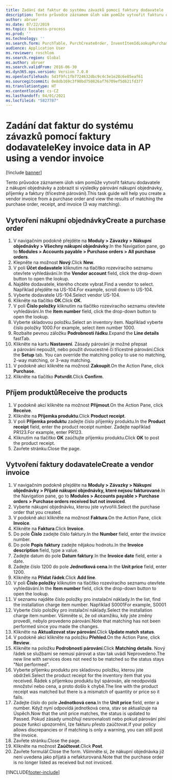 ```yaml
---
title: Zadání dat faktur do systému závazků pomocí faktury dodavatele
description: Tento průvodce záznamem úloh vám pomůže vytvořit fakturu dodavatele z nákupní objednávky a zobrazit si výsledky párování nákupní objednávky, příjemky a faktury (třícestné párování).
author: abruer
ms.date: 07/22/2019
ms.topic: business-process
ms.prod: ''
ms.technology: ''
ms.search.form: PurchTable, PurchCreateOrder, InventItemIdLookupPurchase, PurchEditLines, VendEditInvoice, InventItemIdLookupSimple, VendInvoiceMatchingDetails
audience: Application User
ms.reviewer: roschlom
ms.search.region: Global
ms.author: abruer
ms.search.validFrom: 2016-06-30
ms.dyn365.ops.version: Version 7.0.0
ms.openlocfilehash: 5d3f9fc1fb7724632dbc9c4c3e1e28c6e85eaf61
ms.sourcegitcommit: 0e8db169c3f90bd750826af76709ef5d621fd377
ms.translationtype: HT
ms.contentlocale: cs-CZ
ms.lasthandoff: 04/01/2021
ms.locfileid: "5827787"
---
```

# <a name="key-invoice-data-in-ap-using-a-vendor-invoice"></a><span data-ttu-id="38602-103">Zadání dat faktur do systému závazků pomocí faktury dodavatele</span><span class="sxs-lookup"><span data-stu-id="38602-103">Key invoice data in AP using a vendor invoice</span></span>

[!include [banner](../../includes/banner.md)]

<span data-ttu-id="38602-104">Tento průvodce záznamem úloh vám pomůže vytvořit fakturu dodavatele z nákupní objednávky a zobrazit si výsledky párování nákupní objednávky, příjemky a faktury (třícestné párování).</span><span class="sxs-lookup"><span data-stu-id="38602-104">This task guide will help you create a vendor invoice from a purchase order and view the results of matching the purchase order, receipt, and invoice (3 way matching).</span></span>


## <a name="create-a-purchase-order"></a><span data-ttu-id="38602-105">Vytvoření nákupní objednávky</span><span class="sxs-lookup"><span data-stu-id="38602-105">Create a purchase order</span></span>
1. <span data-ttu-id="38602-106">V navigačním podokně přejděte na **Moduly > Závazky > Nákupní objednávky > Všechny nákupní objednávky**.</span><span class="sxs-lookup"><span data-stu-id="38602-106">In the Navigation pane, go to **Modules > Accounts payable > Purchase orders > All purchase orders**.</span></span>
2. <span data-ttu-id="38602-107">Klepněte na možnost **Nový**.</span><span class="sxs-lookup"><span data-stu-id="38602-107">Click **New**.</span></span>
3. <span data-ttu-id="38602-108">V poli **Účet dodavatele** kliknutím na tlačítko rozevíracího seznamu otevřete vyhledávání.</span><span class="sxs-lookup"><span data-stu-id="38602-108">In the **Vendor account** field, click the drop-down button to open the lookup.</span></span>
4. <span data-ttu-id="38602-109">Najděte dodavatele, kterého chcete vybrat.</span><span class="sxs-lookup"><span data-stu-id="38602-109">Find a vendor to select.</span></span> <span data-ttu-id="38602-110">Například přejděte na US-104.</span><span class="sxs-lookup"><span data-stu-id="38602-110">For example, scroll down to US-104.</span></span>
5. <span data-ttu-id="38602-111">Vyberte dodavatele US-104.</span><span class="sxs-lookup"><span data-stu-id="38602-111">Select vendor US-104.</span></span>
6. <span data-ttu-id="38602-112">Klikněte na tlačítko **OK**.</span><span class="sxs-lookup"><span data-stu-id="38602-112">Click **OK**.</span></span>
7. <span data-ttu-id="38602-113">V poli **Číslo položky** kliknutím na tlačítko rozevíracího seznamu otevřete vyhledávání.</span><span class="sxs-lookup"><span data-stu-id="38602-113">In the **Item number** field, click the drop-down button to open the lookup.</span></span>
8. <span data-ttu-id="38602-114">Vyberte skladovou položku.</span><span class="sxs-lookup"><span data-stu-id="38602-114">Select an inventory item.</span></span> <span data-ttu-id="38602-115">Například vyberte číslo položky 1000.</span><span class="sxs-lookup"><span data-stu-id="38602-115">For example, select item number 1000.</span></span>
9. <span data-ttu-id="38602-116">Rozbalte pevnou záložku **Podrobnosti řádku**.</span><span class="sxs-lookup"><span data-stu-id="38602-116">Expand the **Line details** fastTab.</span></span>
10. <span data-ttu-id="38602-117">Klikněte na kartu **Nastavení**. Zásady párování je možné přepsat a párování nepoužít, nebo použít dvoucestné či třícestné párování.</span><span class="sxs-lookup"><span data-stu-id="38602-117">Click the **Setup** tab. You can override the matching policy to use no matching, 2-way matching, or 3-way matching.</span></span>  
11. <span data-ttu-id="38602-118">V podokně akcí klikněte na možnost **Zakoupit**.</span><span class="sxs-lookup"><span data-stu-id="38602-118">On the Action Pane, click **Purchase**.</span></span>
12. <span data-ttu-id="38602-119">Klikněte na tlačítko **Potvrdit**.</span><span class="sxs-lookup"><span data-stu-id="38602-119">Click **Confirm**.</span></span>

## <a name="receive-the-products"></a><span data-ttu-id="38602-120">Příjem produktů</span><span class="sxs-lookup"><span data-stu-id="38602-120">Receive the products</span></span>
1. <span data-ttu-id="38602-121">V podokně akcí klikněte na možnost **Přijmout**.</span><span class="sxs-lookup"><span data-stu-id="38602-121">On the Action Pane, click **Receive**.</span></span>
2. <span data-ttu-id="38602-122">Klikněte na **Příjemka produktu**.</span><span class="sxs-lookup"><span data-stu-id="38602-122">Click **Product receipt**.</span></span>
3. <span data-ttu-id="38602-123">V poli **Příjemka produktu** zadejte číslo příjemky produktu.</span><span class="sxs-lookup"><span data-stu-id="38602-123">In the **Product receipt** field, enter the product receipt number.</span></span> <span data-ttu-id="38602-124">Zadejte například PR123.</span><span class="sxs-lookup"><span data-stu-id="38602-124">For example, enter PR123.</span></span>
4. <span data-ttu-id="38602-125">Kliknutím na tlačítko **OK** zaúčtujte příjemku produktu.</span><span class="sxs-lookup"><span data-stu-id="38602-125">Click **OK** to post the product receipt.</span></span>
5. <span data-ttu-id="38602-126">Zavřete stránku.</span><span class="sxs-lookup"><span data-stu-id="38602-126">Close the page.</span></span>

## <a name="create-a-vendor-invoice"></a><span data-ttu-id="38602-127">Vytvoření faktury dodavatele</span><span class="sxs-lookup"><span data-stu-id="38602-127">Create a vendor invoice</span></span>
1. <span data-ttu-id="38602-128">V navigačním podokně přejděte na **Moduly > Závazky > Nákupní objednávky > Přijaté nákupní objednávky, které nejsou fakturované**.</span><span class="sxs-lookup"><span data-stu-id="38602-128">In the Navigation pane, go to **Modules > Accounts payable > Purchase orders > Purchase orders received but not invoiced**.</span></span>
2. <span data-ttu-id="38602-129">Vyberte nákupní objednávku, kterou jste vytvořili.</span><span class="sxs-lookup"><span data-stu-id="38602-129">Select the purchase order that you created.</span></span>
3. <span data-ttu-id="38602-130">V podokně akcí klikněte na možnost **Faktura**.</span><span class="sxs-lookup"><span data-stu-id="38602-130">On the Action Pane, click **Invoice**.</span></span>
4. <span data-ttu-id="38602-131">Klikněte na **Faktura**.</span><span class="sxs-lookup"><span data-stu-id="38602-131">Click **Invoice**.</span></span>
5. <span data-ttu-id="38602-132">Do pole **Číslo** zadejte číslo faktury.</span><span class="sxs-lookup"><span data-stu-id="38602-132">In the **Number** field, enter the invoice number.</span></span>
6. <span data-ttu-id="38602-133">Do pole **Popis faktury** zadejte nějakou hodnotu.</span><span class="sxs-lookup"><span data-stu-id="38602-133">In the **Invoice description** field, type a value.</span></span>
7. <span data-ttu-id="38602-134">Zadejte datum do pole **Datum faktury**.</span><span class="sxs-lookup"><span data-stu-id="38602-134">In the **Invoice date** field, enter a date.</span></span>
8. <span data-ttu-id="38602-135">Zadejte číslo 1200 do pole **Jednotková cena**.</span><span class="sxs-lookup"><span data-stu-id="38602-135">In the **Unit price** field, enter 1200.</span></span>
9. <span data-ttu-id="38602-136">Klikněte na **Přidat řádek**.</span><span class="sxs-lookup"><span data-stu-id="38602-136">Click **Add line**.</span></span>
10. <span data-ttu-id="38602-137">V poli **Číslo položky** kliknutím na tlačítko rozevíracího seznamu otevřete vyhledávání.</span><span class="sxs-lookup"><span data-stu-id="38602-137">In the **Item number** field, click the drop-down button to open the lookup.</span></span>
11. <span data-ttu-id="38602-138">V seznamu najděte číslo položky pro instalační náklady.</span><span class="sxs-lookup"><span data-stu-id="38602-138">In the list, find the installation charge item number.</span></span> <span data-ttu-id="38602-139">Například S0001</span><span class="sxs-lookup"><span data-stu-id="38602-139">For example, S0001</span></span>
12. <span data-ttu-id="38602-140">Vyberte číslo položky pro instalační náklady.</span><span class="sxs-lookup"><span data-stu-id="38602-140">Select the installation charge item number.</span></span> <span data-ttu-id="38602-141">Všimněte si, že od okamžiku, kdy jste změny provedli, nebylo provedeno párování.</span><span class="sxs-lookup"><span data-stu-id="38602-141">Note that matching has not been performed since you made the changes.</span></span>  
13. <span data-ttu-id="38602-142">Klikněte na **Aktualizovat stav párování**.</span><span class="sxs-lookup"><span data-stu-id="38602-142">Click **Update match status**.</span></span>
14. <span data-ttu-id="38602-143">V podokně akcí klikněte na položku **Přehled**.</span><span class="sxs-lookup"><span data-stu-id="38602-143">On the Action Pane, click **Review**.</span></span>
15. <span data-ttu-id="38602-144">Klikněte na položku **Podrobnosti párování**.</span><span class="sxs-lookup"><span data-stu-id="38602-144">Click **Matching details**.</span></span> <span data-ttu-id="38602-145">Nový řádek se službami se nemusí párovat a stav tak uvádí Neprovedeno.</span><span class="sxs-lookup"><span data-stu-id="38602-145">The new line with services does not need to be matched so the status stays "Not performed".</span></span>  
16. <span data-ttu-id="38602-146">Vyberte příjemku produktu pro skladovou položku, kterou jste obdrželi.</span><span class="sxs-lookup"><span data-stu-id="38602-146">Select the product receipt for the inventory item that you received.</span></span> <span data-ttu-id="38602-147">Řádek s příjemkou produktu byl spárován, ale neodpovídá množství nebo cena, a proto došlo k chybě.</span><span class="sxs-lookup"><span data-stu-id="38602-147">The line with the product receipt was matched but there is a mismatch of quantity or price so it fails.</span></span>  
17. <span data-ttu-id="38602-148">Zadejte číslo do pole **Jednotková cena**.</span><span class="sxs-lookup"><span data-stu-id="38602-148">In the **Unit price** field, enter a number.</span></span> <span data-ttu-id="38602-149">Když nyní odpovídá jednotková cena, stav se aktualizuje na Úspěch.</span><span class="sxs-lookup"><span data-stu-id="38602-149">Now that the unit price matches, the status is updated to Passed.</span></span> <span data-ttu-id="38602-150">Pokud zásady umožňují nesrovnalosti nebo pokud párování plní pouze funkci upozornění, lze fakturu přesto zaúčtovat.</span><span class="sxs-lookup"><span data-stu-id="38602-150">If your policy allows discrepancies or if matching is only a warning, you can still post the invoice.</span></span>  
18. <span data-ttu-id="38602-151">Zavřete stránku.</span><span class="sxs-lookup"><span data-stu-id="38602-151">Close the page.</span></span>
19. <span data-ttu-id="38602-152">Klikněte na možnost **Zaúčtovat**.</span><span class="sxs-lookup"><span data-stu-id="38602-152">Click **Post**.</span></span>
20. <span data-ttu-id="38602-153">Zavřete formulář.</span><span class="sxs-lookup"><span data-stu-id="38602-153">Close the form.</span></span> <span data-ttu-id="38602-154">Všimněte si, že nákupní objednávka již není uvedena jako přijatá a nefakturovaná.</span><span class="sxs-lookup"><span data-stu-id="38602-154">Note that the purchase order is no longer listed as received but not invoiced.</span></span>  



[!INCLUDE[footer-include](../../../includes/footer-banner.md)]